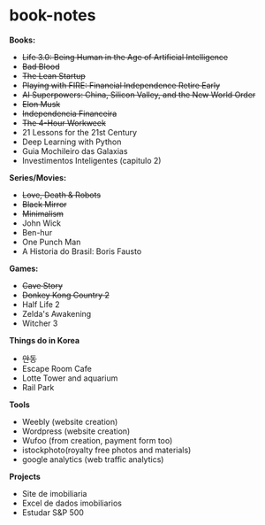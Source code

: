 # book-notes

<b> Books: </b>
<ul>
  <li><strike>Life 3.0: Being Human in the Age of Artificial Intelligence</strike></li>
  <li><strike>Bad Blood </strike></li>
  <li><strike> The Lean Startup </strike></li>
  <li><strike> Playing with FIRE: Financial Independence Retire Early </strike></li>
  <li><strike> AI Superpowers: China, Silicon Valley, and the New World Order </strike></li>
  <li><strike>Elon Musk </strike></li>
  <li><strike> Independencia Financeira </strike></li>
  <li><strike> The 4-Hour Workweek </strike></li>
  <li> 21 Lessons for the 21st Century </li>
  <li> Deep Learning with Python </li>
  <li> Guia Mochileiro das Galaxias </li>
  <li> Investimentos Inteligentes (capitulo 2)</li>
</ul>

<b> Series/Movies: </b>
<ul>
  <li><strike>Love, Death & Robots</strike></li>
  <li><strike>Black Mirror</strike></li>
  <li><strike>Minimalism</strike></li>
  <li> John Wick </li>
  <li>Ben-hur</li>
  <li>One Punch Man</li>
  <li> A Historia do Brasil: Boris Fausto </li>
</ul>

<b> Games: </b>
<ul>
  <li><strike>Cave Story</strike></li>
  <li><strike>Donkey Kong Country 2</strike></li>
  <li>Half Life 2</li>
  <li>Zelda's Awakening</li>
  <li>Witcher 3</li>
</ul>

<b> Things do in Korea </b>
<ul>
  <li><strike>안동</strike></li>
  <li>Escape Room Cafe</li>
  <li>Lotte Tower and aquarium</li>
  <li>Rail Park</li>
</ul>

<b> Tools </b>
<ul>
  <li>Weebly (website creation)</li>
  <li>Wordpress (website creation)</li>
  <li>Wufoo (from creation, payment form too)</li>
  <li>istockphoto(royalty free photos and materials)</li>
  <li>google analytics (web traffic analytics)</li>
</ul>

<b> Projects </b>
<ul>
  <li> Site de imobiliaria </li>
  <li> Excel de dados imobiliarios </li>
  <li> Estudar S&P 500</li>
</ul>
